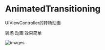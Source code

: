 # AnimatedTransitioning
UIViewController的转场动画


转场 动画  效果简单







![images](https://github.com/xujiyao123/AnimatedTransitioning/blob/master/UITest/2015-11-09%2011_56_12.gif)
